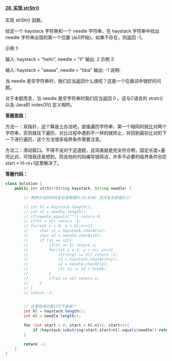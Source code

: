 #### [28. 实现 strStr()](https://leetcode-cn.com/problems/implement-strstr/)

实现 strStr() 函数。

给定一个 haystack 字符串和一个 needle 字符串，在 haystack 字符串中找出 needle 字符串出现的第一个位置 (从0开始)。如果不存在，则返回  -1。

示例 1:

输入: haystack = "hello", needle = "ll"
输出: 2
示例 2:

输入: haystack = "aaaaa", needle = "bba"
输出: -1
说明:

当 needle 是空字符串时，我们应当返回什么值呢？这是一个在面试中很好的问题。

对于本题而言，当 needle 是空字符串时我们应当返回 0 。这与C语言的 strstr() 以及 Java的 indexOf() 定义相符。



**答题思路：** 

方法一：双指针，这个算是土办法吧，直接遍历字符串，第一个相同的就比对两个字符串，否则就往下遍历，对比过程中遇到不一样的就终止，并回到最初比对的下一下进行遍历，这个方法很多临界条件需要注意。

方法二：滑动窗口。不得不说对于这道题，这简直就是完全符合啊，固定长度+遍历比对，可惜我还是想到，而且他的代码编写很简洁，许多不必要的临界条件也在start < hl-nl+1这里解决了。



**答题代码：**

```java
class Solution {
    public int strStr(String haystack, String needle) {

        // 两种方法的时间复杂度都是O((H-N)N) 空间复杂度是O(1)

        // int hl = haystack.length();
        // int nl = needle.length();
        // if(needle.equals("")) return 0;
        // if(hl < nl) return -1;
        // for(int x = 0; x < hl;x++){
        //     char s1 = haystack.charAt(x);
        //     char s2 = needle.charAt(0);
        //     if (s1 == s2){
        //         if(nl == 1) return x;
        //         for(int y = 1; y < nl; y++){
        //             if((x+y) >= hl) return -1;
        //             s1 = haystack.charAt(x+y);
        //             s2 = needle.charAt(y);
        //             if( s1 != s2 ) break;
        //         }
        //         if(s1 == s2) return x;
        //     }
        // }
        // return -1;


        // 这里用滑动窗口它不香嘛？
        int hl = haystack.length();
        int nl = needle.length();

        for (int start = 0; start < hl-nl+1; start++){
            if (haystack.substring(start,start+nl).equals(needle)) return start;
        }

        return -1;
    }
}
```

